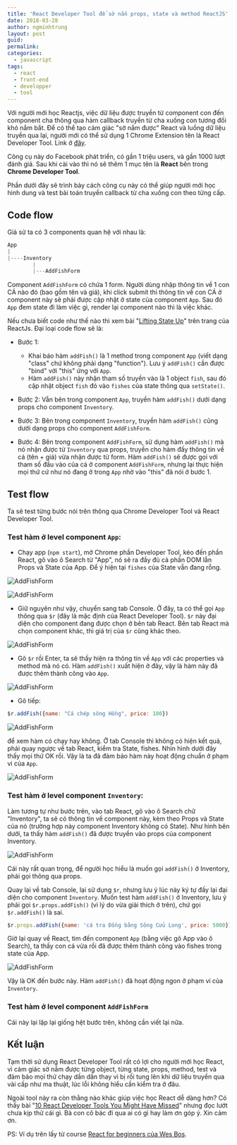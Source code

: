 ```yaml
---
title: 'React Developer Tool để sờ nắn props, state và method ReactJS'
date: 2018-03-28
author: ngminhtrung
layout: post
guid: 
permalink: 
categories:
  - javascript
tags:
  - react
  - front-end
  - developper
  - tool
---
```


Với người mới học Reactjs, việc dữ liệu được truyền từ component con đến component cha thông qua hàm callback truyền từ cha xuống con tương đối khó nắm bắt. Để có thể tạo cảm giác "sờ nắm được" React và luồng dữ liệu truyền qua lại, người mới có thể sử dụng 1 Chrome Extension tên là React Developer Tool. Link ở [đây](https://chrome.google.com/webstore/detail/react-developer-tools/fmkadmapgofadopljbjfkapdkoienihi?hl=en). 

Công cụ này do Facebook phát triển, có gần 1 triệu users, và gần 1000 lượt đánh giá. Sau khi cài vào thì nó sẽ thêm 1 mục tên là **React** bên trong **Chrome Developer Tool**.

Phần dưới đây sẽ trình bày cách công cụ này có thể giúp người mới học hình dung và test bài toán truyền callback từ cha xuống con theo từng cấp. 

## Code flow

Giả sử ta có 3 components quan hệ với nhau là:
```js
App
|
|----Inventory
        |
        |---AddFishForm
````

Component `AddFishForm` có chứa 1 form. Người dùng nhập thông tin về 1 con CÁ nào đó (bao gồm tên và giá), khi click submit thì thông tin về con CÁ ở component này sẽ phải được cập nhật ở state của component `App`. Sau đó `App` đem state đi làm việc gì, render lại component nào thì là việc khác. 

Nếu chưa biết code như thế nào thì xem bài "[Lifting State Up](https://reactjs.org/docs/lifting-state-up.html)" trên trang của ReactJs. Đại loại code flow sẽ là:

- Bước 1: 
    - Khai báo hàm `addFish()` là 1 method trong component `App` (viết dạng "class" chứ không phải dạng "function"). Lưu ý `addFish()` cần được "bind" với "this" ứng với `App`. 
    - Hàm `addFish()` này nhận tham số truyền vào là 1 object `fish`, sau đó cập nhật object `fish` đó vào `fishes` của state thông qua `setState()`.

- Bước 2: Vẫn bên trong component `App`, truyền hàm `addFish()` dưới dạng props cho component `Inventory`. 

- Bước 3: Bên trong component `Inventory`, truyền hàm `addFish()` cũng dưới dạng props cho component `AddFishForm`.

- Bước 4: Bên trong component `AddFishForm`, sử dụng hàm `addFish()` mà nó nhận được từ `Inventory` qua props, truyền cho hàm đấy thông tin về cá (tên + giá) vừa nhận được từ form. Hàm `addFish()` sẽ được gọi với tham số đầu vào của cá ở component `AddFishForm`, nhưng lại thực hiện mọi thứ cứ như nó đang ở trong `App` nhờ vào "this" đã nói ở bước 1. 

## Test flow

Ta sẽ test từng bước nói trên thông qua Chrome Developer Tool và React Developer Tool. 

### Test hàm ở level component `App`:

- Chạy app (`npm start`), mở Chrome phần Developer Tool, kéo đến phần React, gõ vào ô Search từ "App", nó sẽ ra đầy đủ cả phần DOM lẫn Props và State của App. Để ý hiện tại `fishes` của State vẫn đang rỗng. 

![AddFishForm](../images/PostIMG/2018-03-29-react-developer-tool/Selection_005.png)

![AddFishForm](../images/PostIMG/2018-03-29-react-developer-tool/Selection_006.png)

- Giữ nguyên như vậy, chuyển sang tab Console. Ở đây, ta có thể gọi `App` thông qua `$r` (đây là mặc định của React Developer Tool). `$r` này đại diện cho component đang được chọn ở bên tab React. Bên tab React mà chọn component khác, thì giá trị của `$r` cũng khác theo. 

![AddFishForm](../images/PostIMG/2018-03-29-react-developer-tool/Selection_007.png)

- Gõ `$r` rồi Enter, ta sẽ thấy hiện ra thông tin về `App` với các properties và method mà nó có. Hàm `addFish()` xuất hiện ở đây, vậy là hàm này đã được thêm thành công vào `App`. 

![AddFishForm](../images/PostIMG/2018-03-29-react-developer-tool/Selection_011.png)

- Gõ tiếp:
```js
$r.addFish({name: "Cá chép sông Hồng", price: 100})
``` 
![AddFishForm](../images/PostIMG/2018-03-29-react-developer-tool/Selection_009.png)

để xem hàm có chạy hay không. Ở tab Console thì không có hiện kết quả, phải quay ngược về tab React, kiểm tra State, fishes. Nhìn hình dưới đây thấy mọi thứ OK rồi. Vậy là ta đã đảm bảo hàm này hoạt động chuẩn ở phạm vi của `App`. 

![AddFishForm](../images/PostIMG/2018-03-29-react-developer-tool/Selection_012.png)

### Test hàm ở level component `Inventory`:

Làm tương tự như bước trên, vào tab React, gõ vào ô Search chữ "Inventory", ta sẽ có thông tin về component này, kèm theo Props và State của nó (trường hợp này component Inventory không có State). Như hình bên dưới, ta thấy hàm `addFish()` đã được truyền vào props của component Inventory. 

![AddFishForm](../images/PostIMG/2018-03-29-react-developer-tool/Selection_013.png)

Cái này rất quan trọng, để người học hiểu là muốn gọi `addFish()` ở Inventory, phải gọi thông qua props. 

Quay lại về tab Console, lại sử dụng `$r`, nhưng lưu ý lúc này ký tự đấy lại đại diện cho component `Inventory`. Muốn test hàm `addFish()` ở Inventory, lưu ý phải gọi `$r.props.addFish()` (vì lý do vừa giải thích ở trên), chứ gọi `$r.addFish()` là sai.

```js
$r.props.addFish({name: 'cá tra Đồng bằng Sông Cửu Long', price: 5000});
```

Giờ lại quay về React, tìm đến component `App` (bằng việc gõ App vào ô Search), ta thấy con cá vừa rồi đã được thêm thành công vào fishes trong state của App.

![AddFishForm](../images/PostIMG/2018-03-29-react-developer-tool/Selection_014.png)

Vậy là OK đến bước này. Hàm `addFish()` đã hoạt động ngon ở phạm vi của `Inventory`. 

### Test hàm ở level component `AddFishForm`

Cái này lại lặp lại giống hệt bước trên, không cần viết lại nữa. 

## Kết luận

Tạm thời sử dụng React Developer Tool rất có lợi cho người mới học React, vì cảm giác sờ nắm được từng object, từng state, props, method, test và đảm bảo mọi thứ chạy dần dần thay vì bị rối tung lên khi dữ liệu truyền qua vài cấp như ma thuật, lúc lỗi không hiểu cần kiểm tra ở đâu. 

Ngoài tool này ra còn thằng nào khác giúp việc học React dễ dàng hơn? Có thấy bài "[10 React Developer Tools You Might Have Missed](https://medium.com/@jondot/10-react-developer-tools-you-might-have-missed-6c7575cc27eb)" nhưng đọc lướt chưa kịp thử cái gì. Bà con cô bác đi qua ai có gì hay làm ơn góp ý. Xin cảm ơn.

PS: Ví dụ trên lấy từ course [React for beginners của Wes Bos](https://reactforbeginners.com/).